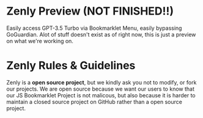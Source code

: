 # Zenly Preview (NOT FINISHED!!)
Easily access GPT-3.5 Turbo via Bookmarklet Menu, easily bypassing GoGuardian. Alot of stuff doesn't exist as of right now, this is just a preview on what we're working on.

# Zenly Rules & Guidelines
Zenly is a **open source project**, but we kindly ask you not to modify, or fork our projects. We are open source because we want our users to know that our JS Bookmarklet Project is not malicous, but also because it is harder to maintain a closed source project on GitHub rather than a open source project. </br>
